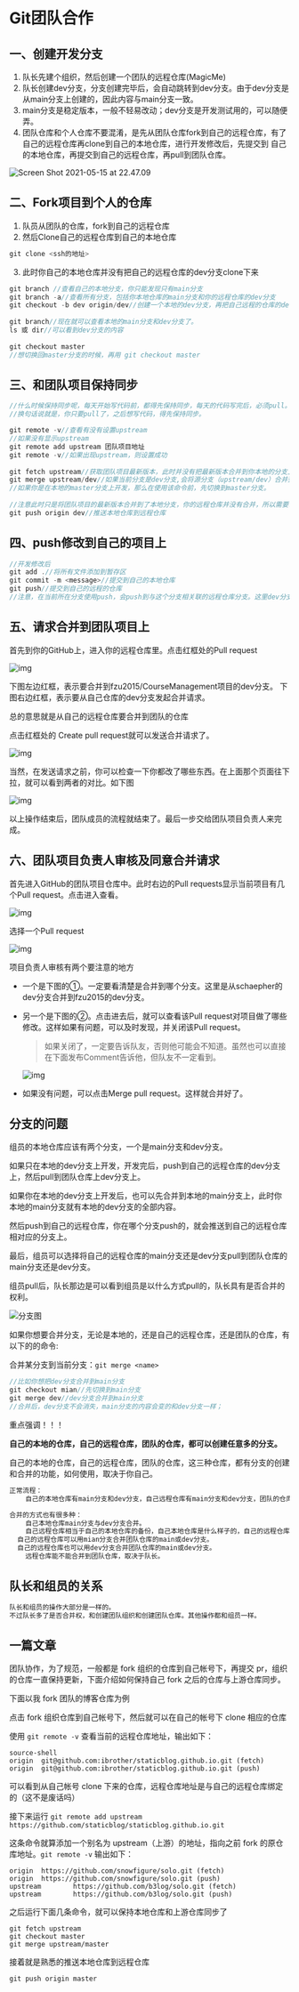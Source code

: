 # Git团队合作

## 一、创建开发分支

1. 队长先建个组织，然后创建一个团队的远程仓库(MagicMe)
2. 队长创建dev分支，分支创建完毕后，会自动跳转到dev分支。由于dev分支是从main分支上创建的，因此内容与main分支一致。
3. main分支是稳定版本，一般不轻易改动；dev分支是开发测试用的，可以随便弄。
4. 团队仓库和个人仓库不要混淆，是先从团队仓库fork到自己的远程仓库，有了自己的远程仓库再clone到自己的本地仓库，进行开发修改后，先提交到 自己的本地仓库，再提交到自己的远程仓库，再pull到团队仓库。

![Screen Shot 2021-05-15 at 22.47.09](https://typora-figure-bed.oss-cn-chengdu.aliyuncs.com/img/20210607162853.png)

## 二、Fork项目到个人的仓库

1. 队员从团队的仓库，fork到自己的远程仓库
2. 然后Clone自己的远程仓库到自己的本地仓库

```c
git clone <ssh的地址>
```

3. 此时你自己的本地仓库并没有把自己的远程仓库的dev分支clone下来

```c
git branch //查看自己的本地分支，你只能发现只有main分支
git branch -a//查看所有分支，包括你本地仓库的main分支和你的远程仓库的dev分支
git checkout -b dev origin/dev//创建一个本地的dev分支，再把自己远程的仓库的dev分支（origin/dev）的内容放在该分支内，并切换到dev分支。
  
git branch//现在就可以查看本地的main分支和dev分支了。
ls 或 dir//可以看到dev分支的内容
  
git checkout master
//想切换回master分支的时候，再用 git checkout master
```

## 三、和团队项目保持同步

```c
//什么时候保持同步呢，每天开始写代码前，都得先保持同步，每天的代码写完后，必须pull。明天重复这个过程。
//换句话说就是，你只要pull了，之后想写代码，得先保持同步。

git remote -v//查看有没有设置upstream
//如果没有显示upstream
git remote add upstream 团队项目地址
git remote -v//如果出现upstream，则设置成功
  
git fetch upstream//获取团队项目最新版本，此时并没有把最新版本合并到你本地的分支上
git merge upstream/dev//如果当前分支是dev分支,会将源分支（upstream/dev）合并到当前分支（dev）
//如果你是在本地的master分支上开发，那么在使用该命令前，先切换到master分支。
  
//注意此时只是将团队项目的最新版本合并到了本地分支，你的远程仓库并没有合并，所以需要:
git push origin dev//推送本地仓库到远程仓库
```

## 四、push修改到自己的项目上

```c
//开发修改后
git add .//将所有文件添加到暂存区
git commit -m <message>//提交到自己的本地仓库
git push//提交到自己的远程的仓库
//注意，在当前所在分支使用push，会push到与这个分支相关联的远程仓库分支。这里dev分支与origin/dev关联，因此push到GitHub上的dev分支。
```

## 五、请求合并到团队项目上

首先到你的GitHub上，进入你的远程仓库里。点击红框处的Pull request

![img](https://typora-figure-bed.oss-cn-chengdu.aliyuncs.com/img/20210607162901.png)

下图左边红框，表示要合并到fzu2015/CourseManagement项目的dev分支。
下图右边红框，表示要从自己仓库的dev分支发起合并请求。

总的意思就是从自己的远程仓库要合并到团队的仓库

点击红框处的 Create pull request就可以发送合并请求了。

![img](https://typora-figure-bed.oss-cn-chengdu.aliyuncs.com/img/20210607162907.png)

当然，在发送请求之前，你可以检查一下你都改了哪些东西。在上面那个页面往下拉，就可以看到两者的对比。如下图

![img](https://typora-figure-bed.oss-cn-chengdu.aliyuncs.com/img/20210607162911.png)

以上操作结束后，团队成员的流程就结束了。最后一步交给团队项目负责人来完成。



## 六、团队项目负责人审核及同意合并请求

首先进入GitHub的团队项目仓库中。此时右边的Pull requests显示当前项目有几个Pull request。点击进入查看。

![img](https://typora-figure-bed.oss-cn-chengdu.aliyuncs.com/img/20210607162915.png)

选择一个Pull request

![img](https://typora-figure-bed.oss-cn-chengdu.aliyuncs.com/img/20210607162919.png)



项目负责人审核有两个要注意的地方

- 一个是下图的①。一定要看清楚是合并到哪个分支。这里是从schaepher的dev分支合并到fzu2015的dev分支。

- 另一个是下图的②。点击进去后，就可以查看该Pull request对项目做了哪些修改。这样如果有问题，可以及时发现，并关闭该Pull request。

  > 如果关闭了，一定要告诉队友，否则他可能会不知道。虽然也可以直接在下面发布Comment告诉他，但队友不一定看到。

  ![img](https://typora-figure-bed.oss-cn-chengdu.aliyuncs.com/img/20210607162938.png)

- 如果没有问题，可以点击Merge pull request。这样就合并好了。



## 分支的问题

组员的本地仓库应该有两个分支，一个是main分支和dev分支。

如果只在本地的dev分支上开发，开发完后，push到自己的远程仓库的dev分支上，然后pull到团队仓库上dev分支上。



如果你在本地的dev分支上开发后，也可以先合并到本地的main分支上，此时你本地的main分支就有本地的dev分支的全部内容。

然后push到自己的远程仓库，你在哪个分支push的，就会推送到自己的远程仓库相对应的分支上。



最后，组员可以选择将自己的远程仓库的main分支还是dev分支pull到团队仓库的main分支还是dev分支。

组员pull后，队长那边是可以看到组员是以什么方式pull的，队长具有是否合并的权利。

![分支图](https://typora-figure-bed.oss-cn-chengdu.aliyuncs.com/img/20210607163045.jpg)



如果你想要合并分支，无论是本地的，还是自己的远程仓库，还是团队的仓库，有以下的的命令:

合并某分支到当前分支：`git merge <name>`

```c
//比如你想把dev分支合并到main分支
git checkout mian//先切换到main分支
git merge dev//dev分支合并到main分支
//合并后，dev分支不会消失，main分支的内容会变的和dev分支一样；
```



重点强调！！！

**自己的本地的仓库，自己的远程仓库，团队的仓库，都可以创建任意多的分支。**

自己的本地的仓库，自己的远程仓库，团队的仓库，这三种仓库，都有分支的创建和合并的功能，如何使用，取决于你自己。

```c
正常流程：
	自己的本地仓库有main分支和dev分支，自己远程仓库有main分支和dev分支，团队的仓库也有main分支和dev分支。分支不过是不同的时间线，相当于两个平行宇宙，互不干扰。如果想要干扰，只能合并。

合并的方式也有很多种：
	自己本地仓库main分支与dev分支合并。
	自己远程仓库相当于自己的本地仓库的备份，自己本地仓库是什么样子的，自己的远程仓库就应该是什么样子的。
  自己的远程仓库可以用mian分支合并团队仓库的main或dev分支。
  自己的远程仓库也可以用dev分支合并团队仓库的main或dev分支。
	远程仓库能不能合并到团队仓库，取决于队长。
```



## 队长和组员的关系

```c
队长和组员的操作大部分是一样的。
不过队长多了是否合并权，和创建团队组织和创建团队仓库。其他操作都和组员一样。
```

## 一篇文章

团队协作，为了规范，一般都是 fork 组织的仓库到自己帐号下，再提交 pr，组织的仓库一直保持更新，下面介绍如何保持自己 fork 之后的仓库与上游仓库同步。

下面以我 fork 团队的博客仓库为例

点击 fork 组织仓库到自己帐号下，然后就可以在自己的帐号下 clone 相应的仓库

使用 `git remote -v` 查看当前的远程仓库地址，输出如下：

```
source-shell
origin  git@github.com:ibrother/staticblog.github.io.git (fetch)
origin  git@github.com:ibrother/staticblog.github.io.git (push)
```

可以看到从自己帐号 clone 下来的仓库，远程仓库地址是与自己的远程仓库绑定的（这不是废话吗）

接下来运行 `git remote add upstream https://github.com/staticblog/staticblog.github.io.git`

这条命令就算添加一个别名为 upstream（上游）的地址，指向之前 fork 的原仓库地址。`git remote -v` 输出如下：

```
origin  https://github.com/snowfigure/solo.git (fetch)
origin  https://github.com/snowfigure/solo.git (push)
upstream        https://github.com/b3log/solo.git (fetch)
upstream        https://github.com/b3log/solo.git (push)
```

之后运行下面几条命令，就可以保持本地仓库和上游仓库同步了

```
git fetch upstream
git checkout master
git merge upstream/master
```

接着就是熟悉的推送本地仓库到远程仓库

```
git push origin master
```





